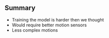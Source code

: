 <h2>Summary</h2>
<p>
<ul>
    <span class="fragment"><li>Training the model is harder then we thought</li></span>
    <span class="fragment"><li>Would require better motion sensors</li></span>
    <span class="fragment"><li>Less complex motions</li></span>
</ul>
</p>